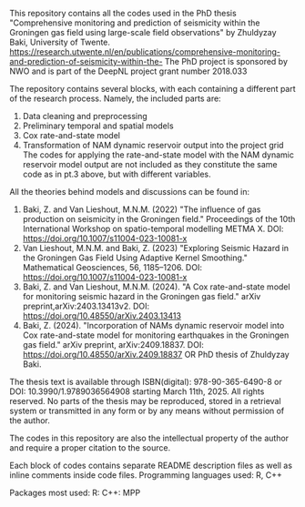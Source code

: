 This repository contains all the codes used in the PhD thesis "Comprehensive monitoring and prediction of seismicity within the Groningen gas field using large-scale field observations" by Zhuldyzay Baki, University of Twente.
https://research.utwente.nl/en/publications/comprehensive-monitoring-and-prediction-of-seismicity-within-the-
The PhD project is sponsored by NWO and is part of the DeepNL project grant number 2018.033

The repository contains several blocks, with each containing a different part of the research process. Namely, the included parts are:
1. Data cleaning and preprocessing
2. Preliminary temporal and spatial models
3. Cox rate-and-state model
4. Transformation of NAM dynamic reservoir output into the project grid
The codes for applying the rate-and-state model with the NAM dynamic reservoir model output are not included as they constitute the same code as in pt.3 above, but with different variables.

All the theories behind models and discussions can be found in:
1. Baki, Z. and Van Lieshout, M.N.M. (2022) "The influence of gas production on seismicity in the Groningen field." Proceedings of the 10th International Workshop on spatio-temporal modelling METMA X. DOI: https://doi.org/10.1007/s11004-023-10081-x
2. Van Lieshout, M.N.M. and Baki, Z. (2023) "Exploring Seismic Hazard in the Groningen Gas Field Using Adaptive Kernel Smoothing." Mathematical Geosciences, 56, 1185–1206. DOI: https://doi.org/10.1007/s11004-023-10081-x
3. Baki, Z. and Van Lieshout, M.N.M. (2024). "A Cox rate-and-state model for monitoring seismic hazard in the Groningen gas field." arXiv preprint,arXiv:2403.13413v2. DOI: https://doi.org/10.48550/arXiv.2403.13413
4. Baki, Z. (2024). "Incorporation of NAMs dynamic reservoir model into Cox rate-and-state model for monitoring earthquakes in the Groningen gas field." arXiv preprint, arXiv:2409.18837. DOI: https://doi.org/10.48550/arXiv.2409.18837
OR PhD thesis of Zhuldyzay Baki.

The thesis text is available through ISBN(digital): 978-90-365-6490-8 or DOI: 10.3990/1.9789036564908 starting March 11th, 2025. All rights reserved. No parts of the thesis may be reproduced, stored in a retrieval system or transmitted
in any form or by any means without permission of the author.

The codes in this repository are also the intellectual property of the author and require a proper citation to the source. 

Each block of codes contains separate README description files as well as inline comments inside code files.
Programming languages used: R, C++

Packages most used:
  R: 
  C++: MPP
